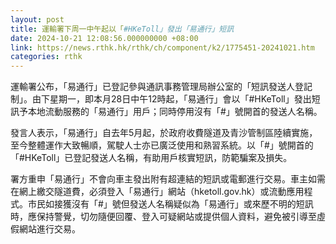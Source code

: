 ```yaml
---
layout: post
title: 運輸署下周一中午起以「#HKeToll」發出「易通行」短訊
date: 2024-10-21 12:08:56.000000000 +08:00
link: https://news.rthk.hk/rthk/ch/component/k2/1775451-20241021.htm
categories: rthk
---
```


運輸署公布，「易通行」已登記參與通訊事務管理局辦公室的「短訊發送人登記制」。由下星期一，即本月28日中午12時起，「易通行」會以「#HKeToll」發出短訊予本地流動服務的「易通行」用戶；同時停用沒有「#」號開首的發送人名稱。

發言人表示，「易通行」自去年5月起，於政府收費隧道及青沙管制區陸續實施，至今整體運作大致暢順，駕駛人士亦已廣泛使用和熟習系統。以「#」號開首的「#HKeToll」已登記發送人名稱，有助用戶核實短訊，防範騙案及損失。

署方重申「易通行」不會向車主發出附有超連結的短訊或電郵進行交易。車主如需在網上繳交隧道費，必須登入「易通行」網站（hketoll.gov.hk）或流動應用程式。市民如接獲沒有「#」號但發送人名稱疑似為「易通行」或來歷不明的短訊時，應保持警覺，切勿隨便回覆、登入可疑網站或提供個人資料，避免被引導至虛假網站進行交易。
